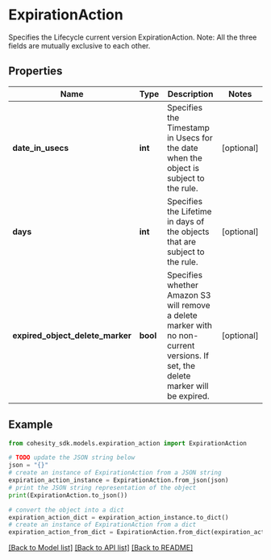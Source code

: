 # ExpirationAction

Specifies the Lifecycle current version ExpirationAction. Note: All the three fields are mutually exclusive to each other.

## Properties

Name | Type | Description | Notes
------------ | ------------- | ------------- | -------------
**date_in_usecs** | **int** | Specifies the Timestamp in Usecs for the date when the object is subject to the rule. | [optional] 
**days** | **int** | Specifies the Lifetime in days of the objects that are subject to the rule. | [optional] 
**expired_object_delete_marker** | **bool** | Specifies whether Amazon S3 will remove a delete marker with no non-current versions. If set, the delete marker will be expired. | [optional] 

## Example

```python
from cohesity_sdk.models.expiration_action import ExpirationAction

# TODO update the JSON string below
json = "{}"
# create an instance of ExpirationAction from a JSON string
expiration_action_instance = ExpirationAction.from_json(json)
# print the JSON string representation of the object
print(ExpirationAction.to_json())

# convert the object into a dict
expiration_action_dict = expiration_action_instance.to_dict()
# create an instance of ExpirationAction from a dict
expiration_action_from_dict = ExpirationAction.from_dict(expiration_action_dict)
```
[[Back to Model list]](../README.md#documentation-for-models) [[Back to API list]](../README.md#documentation-for-api-endpoints) [[Back to README]](../README.md)


